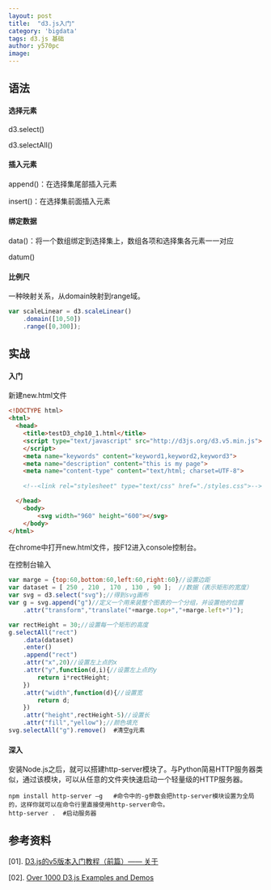 ```yaml
---
layout: post
title:  "d3.js入门"
category: 'bigdata'
tags: d3.js 基础
author: y570pc
image: 
---
```


## 语法

#### 选择元素

d3.select() 

d3.selectAll() 

#### 插入元素

append()：在选择集尾部插入元素

insert()：在选择集前面插入元素

#### 绑定数据

data()：将一个数组绑定到选择集上，数组各项和选择集各元素一一对应

datum()

#### 比例尺

一种映射关系，从domain映射到range域。

```js
var scaleLinear = d3.scaleLinear()
	.domain([10,50])
	.range([0,300]);
```

## 实战

#### 入门

新建new.html文件

```html
<!DOCTYPE html>
<html>
  <head>
    <title>testD3_chp10_1.html</title>
    <script type="text/javascript" src="http://d3js.org/d3.v5.min.js">
    </script>
    <meta name="keywords" content="keyword1,keyword2,keyword3">
    <meta name="description" content="this is my page">
    <meta name="content-type" content="text/html; charset=UTF-8">
    
    <!--<link rel="stylesheet" type="text/css" href="./styles.css">-->

  </head>
    <body>
        <svg width="960" height="600"></svg>
    </body>
</html>
```

在chrome中打开new.html文件，按F12进入console控制台。

在控制台输入

```js
var marge = {top:60,bottom:60,left:60,right:60}//设置边距
var dataset = [ 250 , 210 , 170 , 130 , 90 ];  //数据（表示矩形的宽度）
var svg = d3.select("svg");//得到svg画布
var g = svg.append("g")//定义一个用来装整个图表的一个分组，并设置他的位置
	.attr("transform","translate("+marge.top+","+marge.left+")");

var rectHeight = 30;//设置每一个矩形的高度
g.selectAll("rect")
	.data(dataset)
	.enter()
	.append("rect")
	.attr("x",20)//设置左上点的x
	.attr("y",function(d,i){//设置左上点的y
		return i*rectHeight;
	})
	.attr("width",function(d){//设置宽
		return d;
	})
	.attr("height",rectHeight-5)//设置长
	.attr("fill","yellow");//颜色填充
svg.selectAll("g").remove()  #清空g元素
```

#### 深入

安装Node.js之后，就可以搭建http-server模块了。与Python简易HTTP服务器类似，通过该模块，可以从任意的文件夹快速启动一个轻量级的HTTP服务器。

```
npm install http-server –g   #命令中的-g参数会把http-server模块设置为全局的，这样你就可以在命令行里直接使用http-server命令。
http-server .  #启动服务器
```

## 参考资料

[01]. [D3.js的v5版本入门教程（前篇）—— 关于](https://blog.csdn.net/qq_34414916/article/details/80026029)

[02]. [Over 1000 D3.js Examples and Demos](http://techslides.com/over-1000-d3-js-examples-and-demos)